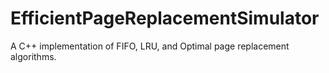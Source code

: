 # EfficientPageReplacementSimulator
A C++ implementation of FIFO, LRU, and Optimal page replacement algorithms.
